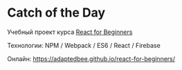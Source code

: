 # Catch of the Day
Учебный проект курса <a href="https://reactforbeginners.com/">React for Beginners</a>

Технологии: NPM / Webpack / ES6 / React / Firebase

Онлайн: https://adaptedbee.github.io/react-for-beginners/
